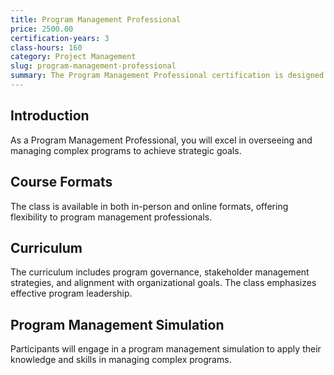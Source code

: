 ```yaml
---
title: Program Management Professional
price: 2500.00
certification-years: 3
class-hours: 160
category: Project Management
slug: program-management-professional
summary: The Program Management Professional certification is designed for professionals specializing in program management. This comprehensive class covers program governance, stakeholder management, and strategic alignment. It equips candidates with the skills needed to oversee and manage complex programs.
---
```


## Introduction

As a Program Management Professional, you will excel in overseeing and managing complex programs to achieve strategic goals.

## Course Formats

The class is available in both in-person and online formats, offering flexibility to program management professionals.

## Curriculum

The curriculum includes program governance, stakeholder management strategies, and alignment with organizational goals. The class emphasizes effective program leadership.

## Program Management Simulation

Participants will engage in a program management simulation to apply their knowledge and skills in managing complex programs.

